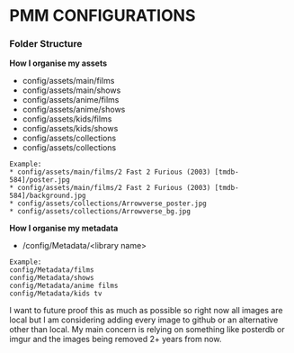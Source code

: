 # PMM CONFIGURATIONS

### Folder Structure
**How I organise my assets**
* config/assets/main/films
* config/assets/main/shows
* config/assets/anime/films
* config/assets/anime/shows
* config/assets/kids/films
* config/assets/kids/shows
* config/assets/collections
* config/assets/collections

```
Example:
* config/assets/main/films/2 Fast 2 Furious (2003) [tmdb-584]/poster.jpg
* config/assets/main/films/2 Fast 2 Furious (2003) [tmdb-584]/background.jpg
* config/assets/collections/Arrowverse_poster.jpg
* config/assets/collections/Arrowverse_bg.jpg
```
**How I organise my metadata**
* /config/Metadata/\<library name\>
```
Example:
config/Metadata/films
config/Metadata/shows
config/Metadata/anime films
config/Metadata/kids tv
```
I want to future proof this as much as possible so right now all images are local but I am considering adding every image to github or an alternative other than local. My main concern is relying on something like posterdb or imgur and the images being removed 2+ years from now.
